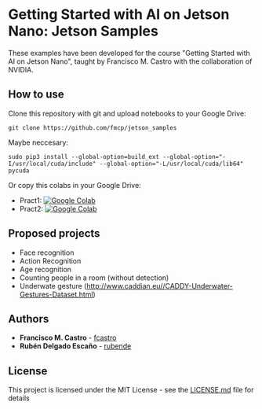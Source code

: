 # Getting Started with AI on Jetson Nano: Jetson Samples

These examples have been developed for the course "Getting Started with AI on Jetson Nano", taught by Francisco M. Castro with the collaboration of NVIDIA.


## How to use

Clone this repository with git and upload notebooks to your Google Drive:

```
git clone https://github.com/fmcp/jetson_samples
```

Maybe neccesary:
```
sudo pip3 install --global-option=build_ext --global-option="-I/usr/local/cuda/include" --global-option="-L/usr/local/cuda/lib64" pycuda
```

Or copy this colabs in your Google Drive:

* Pract1: [![Google Colab](https://colab.research.google.com/assets/colab-badge.svg)](https://colab.research.google.com/drive/1O60VH-dH2JrTpcKJh9LCqdxsq2RVlgcv)
* Pract2: [![Google Colab](https://colab.research.google.com/assets/colab-badge.svg)](https://colab.research.google.com/drive/1Q8M0Kw-Ub9xBOUuNAHIwWlGRVOUPXqT0)

## Proposed projects
* Face recognition
* Action Recognition 
* Age recognition
* Counting people in a room (without detection)
* Underwate gesture (http://www.caddian.eu//CADDY-Underwater-Gestures-Dataset.html)

## Authors

* **Francisco M. Castro** - [fcastro](https://github.com/fcastro)
* **Rubén Delgado Escaño** - [rubende](https://github.com/rubende)

## License

This project is licensed under the MIT License - see the [LICENSE.md](LICENSE.md) file for details
 
